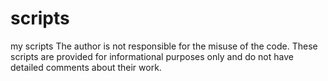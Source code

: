 # scripts
my scripts
The author is not responsible for the misuse of the code. These scripts are provided for informational purposes only and do not have detailed comments about their work. 
